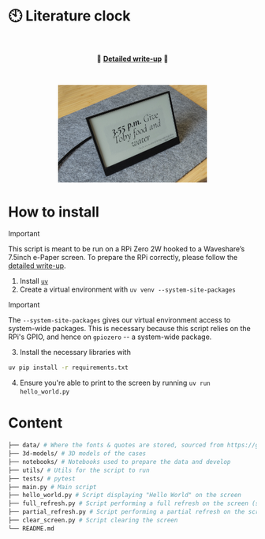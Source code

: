 # :clock10: Literature clock

<br>

<p align="center">🚀 <a href="https://literature-clock.arthurgassner.ch"><strong>Detailed write-up</strong></a> 🚀</p>

<br>

<p align="center"><img src="img/clock.jpg" width="60%"><p>

# How to install

> [!IMPORTANT]
> This script is meant to be run on a RPi Zero 2W hooked to a Waveshare’s 7.5inch e-Paper screen.
> To prepare the RPi correctly, please follow the [detailed write-up](https://literature-clock.arthurgassner.ch).

1. Install [`uv`](https://docs.astral.sh/uv/)
2. Create a virtual environment with `uv venv --system-site-packages`

> [!IMPORTANT]
> The `--system-site-packages` gives our virtual environment access to system-wide packages.
> This is necessary because this script relies on the RPi's GPIO, and hence on `gpiozero` -- a system-wide package.

3. Install the necessary libraries with

```bash
uv pip install -r requirements.txt
```

4. Ensure you're able to print to the screen by running `uv run hello_world.py`

# Content

```bash
├── data/ # Where the fonts & quotes are stored, sourced from https://github.com/JohannesNE/literature-clock and https://fonts.google.com/
├── 3d-models/ # 3D models of the cases
├── notebooks/ # Notebooks used to prepare the data and develop
├── utils/ # Utils for the script to run
├── tests/ # pytest
├── main.py # Main script
├── hello_world.py # Script displaying "Hello World" on the screen
├── full_refresh.py # Script performing a full refresh on the screen (see https://literature-clock.arthurgassner.ch/#step-3-display-something-on-the-screen)
├── partial_refresh.py # Script performing a partial refresh on the screen (see https://literature-clock.arthurgassner.ch/#step-3-display-something-on-the-screen)
├── clear_screen.py # Script clearing the screen
└── README.md 
```
